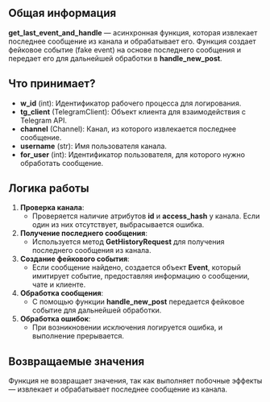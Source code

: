 ## Общая информация

**get_last_event_and_handle** — асинхронная функция, которая извлекает последнее сообщение из канала и обрабатывает его. Функция создает фейковое событие (fake event) на основе последнего сообщения и передает его для дальнейшей обработки в **handle_new_post**.

## Что принимает?

- **w_id** (int): Идентификатор рабочего процесса для логирования.
- **tg_client** (TelegramClient): Объект клиента для взаимодействия с Telegram API.
- **channel** (Channel): Канал, из которого извлекается последнее сообщение.
- **username** (str): Имя пользователя канала.
- **for_user** (int): Идентификатор пользователя, для которого нужно обработать сообщение.

## Логика работы

1. **Проверка канала**:
    - Проверяется наличие атрибутов **id** и **access_hash** у канала. Если один из них отсутствует, выбрасывается ошибка.
2. **Получение последнего сообщения**:
    - Используется метод **GetHistoryRequest** для получения последнего сообщения из канала.
3. **Создание фейкового события**:
    - Если сообщение найдено, создается объект **Event**, который имитирует событие, предоставляя информацию о сообщении, чате и клиенте.
4. **Обработка сообщения**:
    - С помощью функции **handle_new_post** передается фейковое событие для дальнейшей обработки.
5. **Обработка ошибок**:
    - При возникновении исключения логируется ошибка, и выполнение прерывается.

## Возвращаемые значения

Функция не возвращает значения, так как выполняет побочные эффекты — извлекает и обрабатывает последнее сообщение из канала.